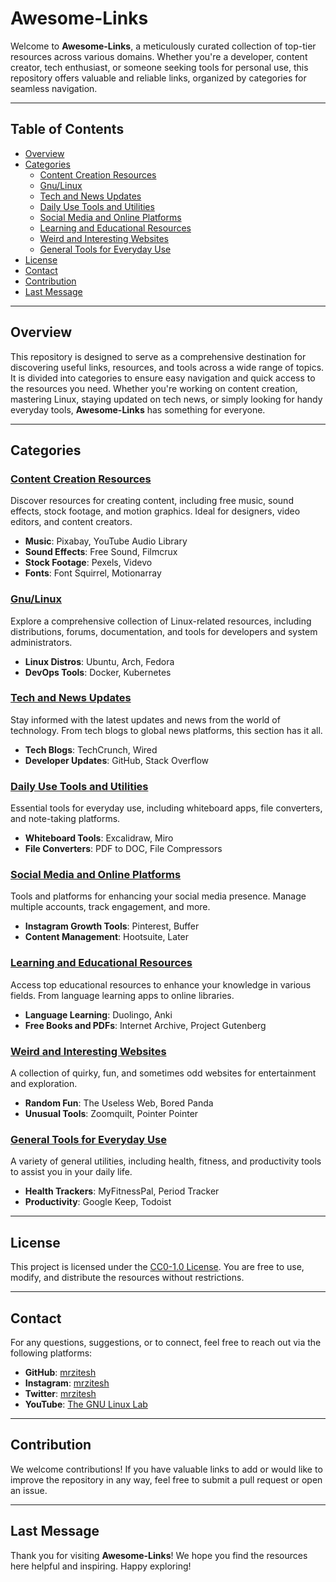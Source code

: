 # Awesome-Links
Welcome to **Awesome-Links**, a meticulously curated collection of top-tier resources across various domains. Whether you're a developer, content creator, tech enthusiast, or someone seeking tools for personal use, this repository offers valuable and reliable links, organized by categories for seamless navigation.

---

## Table of Contents

- [Overview](#overview)
- [Categories](#categories)
    - [Content Creation Resources](./assets/content-creation-resources.md)
    - [Gnu/Linux](./assets/gnu-linux.md)
    - [Tech and News Updates](./assets/tech-and-news-updates.md)
    - [Daily Use Tools and Utilities](./assets/daily-use-tools-and-utilities.md)
    - [Social Media and Online Platforms](./assets/social-media-and-online-platforms.md)
    - [Learning and Educational Resources](./assets/learning-and-educational-resources.md)
    - [Weird and Interesting Websites](./assets/weird-and-interesting-websites.md)
    - [General Tools for Everyday Use](./assets/general-tools-for-everyday-use.md)
- [License](#license)
- [Contact](#contact)
- [Contribution](#contribution)
- [Last Message](#last-message)

---

## Overview

This repository is designed to serve as a comprehensive destination for discovering useful links, resources, and tools across a wide range of topics. It is divided into categories to ensure easy navigation and quick access to the resources you need. Whether you're working on content creation, mastering Linux, staying updated on tech news, or simply looking for handy everyday tools, **Awesome-Links** has something for everyone.

---

## Categories

### [Content Creation Resources](./assets/content-creation-resources.md)
Discover resources for creating content, including free music, sound effects, stock footage, and motion graphics. Ideal for designers, video editors, and content creators.
- **Music**: Pixabay, YouTube Audio Library
- **Sound Effects**: Free Sound, Filmcrux
- **Stock Footage**: Pexels, Videvo
- **Fonts**: Font Squirrel, Motionarray

### [Gnu/Linux](./assets/gnu-linux.md)
Explore a comprehensive collection of Linux-related resources, including distributions, forums, documentation, and tools for developers and system administrators.
- **Linux Distros**: Ubuntu, Arch, Fedora
- **DevOps Tools**: Docker, Kubernetes

### [Tech and News Updates](./assets/tech-and-news-updates.md)
Stay informed with the latest updates and news from the world of technology. From tech blogs to global news platforms, this section has it all.
- **Tech Blogs**: TechCrunch, Wired
- **Developer Updates**: GitHub, Stack Overflow

### [Daily Use Tools and Utilities](./assets/daily-use-tools-and-utilities.md)
Essential tools for everyday use, including whiteboard apps, file converters, and note-taking platforms.
- **Whiteboard Tools**: Excalidraw, Miro
- **File Converters**: PDF to DOC, File Compressors

### [Social Media and Online Platforms](./assets/social-media-and-online-platforms.md)
Tools and platforms for enhancing your social media presence. Manage multiple accounts, track engagement, and more.
- **Instagram Growth Tools**: Pinterest, Buffer
- **Content Management**: Hootsuite, Later

### [Learning and Educational Resources](./assets/learning-and-educational-resources.md)
Access top educational resources to enhance your knowledge in various fields. From language learning apps to online libraries.
- **Language Learning**: Duolingo, Anki
- **Free Books and PDFs**: Internet Archive, Project Gutenberg

### [Weird and Interesting Websites](./assets/weird-and-interesting-websites.md)
A collection of quirky, fun, and sometimes odd websites for entertainment and exploration.
- **Random Fun**: The Useless Web, Bored Panda
- **Unusual Tools**: Zoomquilt, Pointer Pointer

### [General Tools for Everyday Use](./assets/general-tools-for-everyday-use.md)
A variety of general utilities, including health, fitness, and productivity tools to assist you in your daily life.
- **Health Trackers**: MyFitnessPal, Period Tracker
- **Productivity**: Google Keep, Todoist

---

## License

This project is licensed under the [CC0-1.0 License](./LICENSE). You are free to use, modify, and distribute the resources without restrictions.

---

## Contact

For any questions, suggestions, or to connect, feel free to reach out via the following platforms:

- **GitHub**: [mrzitesh](https://github.com/mrzitesh)
- **Instagram**: [mrzitesh](https://instagram.com/mrzitesh)
- **Twitter**: [mrzitesh](https://twitter.com/mrzitesh)
- **YouTube**: [The GNU Linux Lab](https://www.youtube.com/@TheGnuLinuxLab)

---

## Contribution

We welcome contributions! If you have valuable links to add or would like to improve the repository in any way, feel free to submit a pull request or open an issue.

---

## Last Message

Thank you for visiting **Awesome-Links**! We hope you find the resources here helpful and inspiring. Happy exploring!
